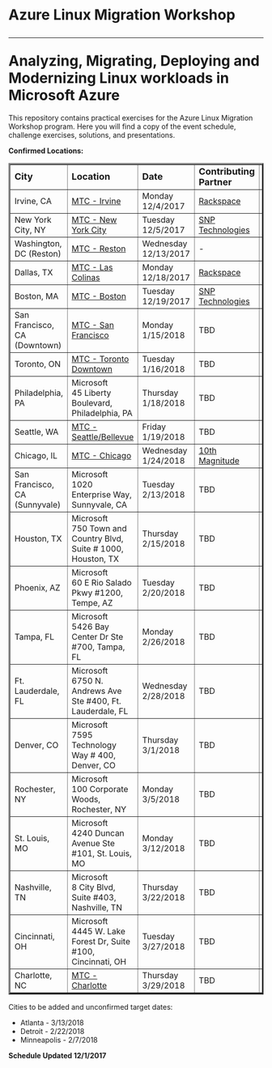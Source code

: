 # Azure Linux Migration Workshop<hr>Analyzing, Migrating, Deploying and Modernizing Linux workloads in Microsoft Azure

This repository contains practical exercises for the Azure Linux Migration Workshop program. Here you will find a copy of the event schedule, challenge exercises, solutions, and presentations.

<strong>Confirmed Locations:</strong>

<table border="3" cellpadding="3" cellspacing="3">
  <tr>
    <td><strong><font size="+1">City</font></strong></td>
    <td><strong><font size="+1">Location</font></strong></td>
    <td><strong><font size="+1">Date</strong></font></td>
    <td><strong><font size="+1">Contributing Partner</font></strong></td>
    <td><strong><font size="+1">Notes</font></strong></td>
  </tr>
  <tr>
    <td>Irvine, CA</td>
    <td><a href="https://www.microsoft.com/en-us/mtc/locations/irvine.aspx" target="_blank">MTC - Irvine</a></td>
    <td>Monday 12/4/2017</td>
    <td><a href="https://www.rackspace.com/" target="_blank">Rackspace</a></td>
    <td><a href="https://www.microsoftevents.com/profile/form/index.cfm?PKformID=0x2874891a7b6" target="_blank">Available for Registration!</a></td>
  </tr>
  <tr>
    <td>New York City, NY</td>
    <td><a href="https://www.microsoft.com/en-us/mtc/locations/new-york.aspx" target="_blank">MTC - New York City</a></td>
    <td>Tuesday 12/5/2017</td>
    <td><a href="https://www.snp.com/" target="_blank">SNP Technologies</a></td>
    <td><a href="https://www.microsoftevents.com/profile/form/index.cfm?PKformID=0x28749861391" target="_blank">Available for Registration!</a></td>
  </tr>
  <tr>
    <td>Washington, DC (Reston)</td>
    <td><a href="https://www.microsoft.com/en-us/mtc/locations/reston.aspx" target="_blank">MTC - Reston</a></td>
    <td>Wednesday 12/13/2017</td>
    <td>-</td>
    <td><a href="https://www.microsoftevents.com/profile/form/index.cfm?PKformID=0x28756702757" target="_blank">Available for Registration!</a></td>
  </tr>
  <tr>
    <td>Dallas, TX</td>
    <td><a href="https://www.microsoft.com/en-us/mtc/locations/dallas.aspx" target="_blank">MTC - Las Colinas</a></td>
    <td>Monday 12/18/2017</td>
    <td><a href="https://www.rackspace.com/" target="_blank">Rackspace</a></td>
    <td><a href="https://www.microsoftevents.com/profile/form/index.cfm?PKformID=0x2875746f50c" target="_blank">Available for Registration!</a></td>
  </tr>
  <tr>
    <td>Boston, MA</td>
    <td><a href="https://www.microsoft.com/en-us/mtc/locations/boston.aspx" target="_blank">MTC - Boston</a></td>
    <td>Tuesday 12/19/2017</td>
    <td><a href="https://www.snp.com/" target="_blank">SNP Technologies</a></td>
    <td><a href="https://www.microsoftevents.com/profile/form/index.cfm?PKformID=0x28540487027" target="_blank">Available for Registration!</a></td>
  </tr>
  <tr>
    <td>San Francisco, CA (Downtown)</td>
    <td><a href="https://www.microsoft.com/en-us/mtc/locations/sanfrancisco.aspx" target="_blank">MTC - San Francisco</a></td>
    <td>Monday 1/15/2018</td>
    <td>TBD</td>
    <td>Registration open soon!</a></td>
  </tr>
  <tr>
    <td>Toronto, ON</td>
    <td><a href="https://www.microsoft.com/en-us/mtc/locations/toronto-downtown.aspx" target="_blank">MTC - Toronto Downtown</a></td>
    <td>Tuesday 1/16/2018</td>
    <td>TBD</td>
    <td>Registration open soon!</td>
  </tr>
  <tr>
    <td>Philadelphia, PA</td>
    <td>Microsoft<br>45 Liberty Boulevard, Philadelphia, PA</td>
    <td>Thursday 1/18/2018</td>
    <td>TBD</td>
    <td>Registration open soon!</td>
  </tr>
  <tr>
    <td>Seattle, WA</td>
    <td><a href="https://www.microsoft.com/en-us/mtc/locations/seattle.aspx" target="_blank">MTC - Seattle/Bellevue</a></td>
    <td>Friday 1/19/2018</td>
    <td>TBD</td>
    <td>Registration open soon!</td>
  </tr>
  <tr>
    <td>Chicago, IL</td>
    <td><a href="https://www.microsoft.com/en-us/mtc/locations/chicago.aspx" target="_blank">MTC - Chicago</a></td>
    <td>Wednesday 1/24/2018</td>
    <td><a href="https://www.10thmagnitude.com"i target="_blank">10th Magnitude</a></td>
    <td>Registration open soon!</td>
  </tr>
  <tr>
    <td>San Francisco, CA (Sunnyvale)</td>
    <td>Microsoft<br>1020 Enterprise Way, Sunnyvale, CA</TD>
    <td>Tuesday 2/13/2018</td>
    <td>TBD</td>
    <td>Registration open soon!</a></td>
  </tr>
  <tr>
    <td>Houston, TX</td>
    <td>Microsoft<br>750 Town and Country Blvd, Suite # 1000, Houston, TX</td>
    <td>Thursday 2/15/2018</td>
    <td>TBD</td>
    <td>Registration open soon!</a></td>
  </tr>
  <tr>
    <td>Phoenix, AZ</td>
    <td>Microsoft<br>60 E Rio Salado Pkwy #1200, Tempe, AZ</td>
    <td>Tuesday 2/20/2018</td>
    <td>TBD</td>
    <td>Registration open soon!</td>
  </tr>
  <tr>
    <td>Tampa, FL</td>
    <td>Microsoft<br>5426 Bay Center Dr Ste #700, Tampa, FL</td>
    <td>Monday 2/26/2018</td>
    <td>TBD</td>
    <td>Registration open soon!</td>
  </tr>
  <tr>
    <td>Ft. Lauderdale, FL</td>
    <td>Microsoft<br>6750 N. Andrews Ave Ste #400, Ft. Lauderdale, FL</td>
    <td>Wednesday 2/28/2018</td>
    <td>TBD</td>
    <td>Registration open soon!</td>
  </tr>
  <tr>
    <td>Denver, CO</td>
    <td>Microsoft<br>7595 Technology Way # 400, Denver, CO</td>
    <td>Thursday 3/1/2018</td>
    <td>TBD</td>
    <td>Registration open soon!</a></td>
  </tr>
  <tr>
    <td>Rochester, NY</td>
    <td>Microsoft<br>100 Corporate Woods, Rochester, NY</td>
    <td>Monday 3/5/2018</td>
    <td>TBD</td>
    <td>Registration open soon!</a></td>
  </tr>
  <tr>
    <td>St. Louis, MO</td>
    <td>Microsoft<br>4240 Duncan Avenue Ste #101, St. Louis, MO</td>
    <td>Monday 3/12/2018</td>
    <td>TBD</td>
    <td>Registration open soon!</a></td>
  </tr>
  <tr>
    <td>Nashville, TN</td>
    <td>Microsoft<br>8 City Blvd, Suite #403, Nashville, TN</td>
    <td>Thursday 3/22/2018</td>
    <td>TBD</td>
    <td>Registration open soon!</a></td>
  </tr>
  <tr>
    <td>Cincinnati, OH</td>
    <td>Microsoft<br>4445 W. Lake Forest Dr, Suite #100, Cincinnati, OH</td>
    <td>Tuesday 3/27/2018</td>
    <td>TBD</td>
    <td>Registration open soon!</a></td>
  </tr>
  <tr>
    <td>Charlotte, NC</td>
    <td><a href="https://www.microsoft.com/en-us/mtc/locations/charlotte.aspx" target="_blank">MTC - Charlotte</a></td>
    <td>Thursday 3/29/2018</td>
    <td>TBD</td>
    <td>Registration open soon!</a></td>
  </tr>

</table>

Cities to be added and unconfirmed target dates:

<ul>
<li>Atlanta - 3/13/2018</li>
<li>Detroit - 2/22/2018</li>
<li>Minneapolis - 2/7/2018</li>
</ul>

<strong>Schedule Updated 12/1/2017</strong>

